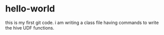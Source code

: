 # hello-world
this is my first git code. i am writing a class file having commands to write the hive UDF functions.

